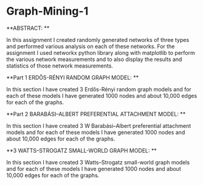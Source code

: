 # Graph-Mining-1

**ABSTRACT: **

In this assignment I created randomly generated networks of three
types and performed various analysis on each of these networks.
For the assignment I used networkx python library along with matplotlib to perform the various network measurements and to also
display the results and statistics of those network measurements.

**Part 1 ERDŐS-RÉNYI RANDOM GRAPH MODEL: **

In this section I have created 3 Erdős-Rényi random graph models
and for each of these models I have generated 1000 nodes and about
10,000 edges for each of the graphs.

**Part 2 BARABÁSI–ALBERT PREFERENTIAL ATTACHMENT MODEL: **

In this section I have created 3 W Barabási–Albert preferential
attachment models and for each of these models I have generated
1000 nodes and about 10,000 edges for each of the graphs.

**3 WATTS–STROGATZ SMALL-WORLD GRAPH MODEL: **

In this section I have created 3 Watts–Strogatz small-world
graph models and for each of these models I have generated
1000 nodes and about 10,000 edges for each of the graphs.
